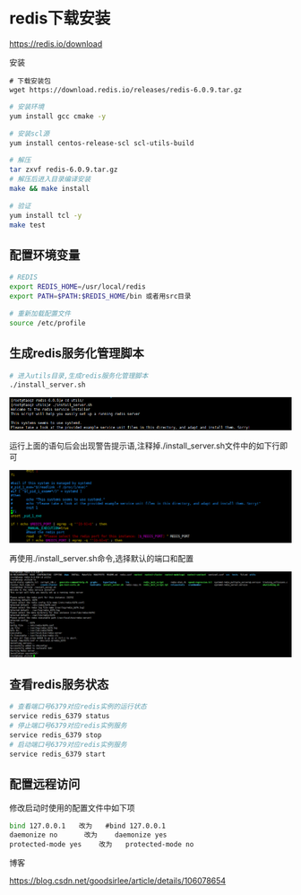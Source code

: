 # redis下载安装

https://redis.io/download

安装

```basic
# 下载安装包
wget https://download.redis.io/releases/redis-6.0.9.tar.gz
```

```bash
# 安装环境
yum install gcc cmake -y
```

```bash
# 安装scl源
yum install centos-release-scl scl-utils-build
```

```bash
# 解压
tar zxvf redis-6.0.9.tar.gz
# 解压后进入目录编译安装
make && make install
```

```bash
# 验证
yum install tcl -y
make test

```



## 配置环境变量

```bash
# REDIS 
export REDIS_HOME=/usr/local/redis
export PATH=$PATH:$REDIS_HOME/bin 或者用src目录
```

```bash
# 重新加载配置文件
source /etc/profile
```



## 生成redis服务化管理脚本

```bash
# 进入utils目录,生成redis服务化管理脚本
./install_server.sh
```

![image-20201110132639201](redis.assets/image-20201110132639201.png)

运行上面的语句后会出现警告提示语,注释掉./install_server.sh文件中的如下行即可

![image-20201110132621368](redis.assets/image-20201110132621368.png)

再使用./install_server.sh命令,选择默认的端口和配置

![image-20201110142749143](redis.assets/image-20201110142749143.png)



## 查看redis服务状态

```bash
# 查看端口号6379对应redis实例的运行状态
service redis_6379 status
# 停止端口号6379对应redis实例服务
service redis_6379 stop 
# 启动端口号6379对应redis实例服务
service redis_6379 start 
```

## 配置远程访问

修改启动时使用的配置文件中如下项

```bash
bind 127.0.0.1　　改为　　#bind 127.0.0.1
daemonize no　　　　改为　　 daemonize yes
protected-mode yes 　　改为　　protected-mode no
```

博客

https://blog.csdn.net/goodsirlee/article/details/106078654